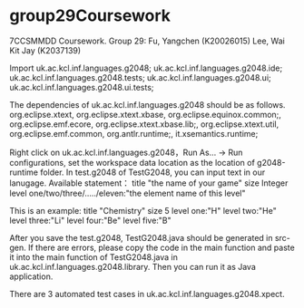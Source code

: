 # group29Coursework
7CCSMMDD Coursework. Group 29:  Fu, Yangchen (K20026015)  Lee, Wai Kit Jay (K2037139)

Import uk.ac.kcl.inf.languages.g2048;
uk.ac.kcl.inf.languages.g2048.ide;
uk.ac.kcl.inf.languages.g2048.tests;
uk.ac.kcl.inf.languages.g2048.ui;
uk.ac.kcl.inf.languages.g2048.ui.tests;

The dependencies of uk.ac.kcl.inf.languages.g2048 should be as follows.
 org.eclipse.xtext,
 org.eclipse.xtext.xbase,
 org.eclipse.equinox.common;,
 org.eclipse.emf.ecore,
 org.eclipse.xtext.xbase.lib;,
 org.eclipse.xtext.util,
 org.eclipse.emf.common,
 org.antlr.runtime;,
 it.xsemantics.runtime;

Right click on uk.ac.kcl.inf.languages.g2048，Run As... → Run configurations, set the workspace data location as the location of g2048-runtime folder.
In test.g2048 of TestG2048, you can input text in our lanugage. Available statement：
title "the name of your game"
size Integer
level one/two/three/...../eleven:"the element name of this level"

This is an example:
title "Chemistry"
size 5
level one:"H"
level two:"He"
level three:"Li"
level four:"Be"
level five:"B"

After you save the test.g2048, TestG2048.java should be generated in src-gen. If there are errors, please copy the code in the main function and paste it into the main function of TestG2048.java in uk.ac.kcl.inf.languages.g2048.library. Then you can run it as Java application.

There are 3 automated test cases in uk.ac.kcl.inf.languages.g2048.xpect.

